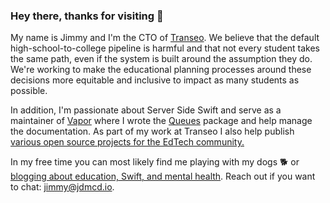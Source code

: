 ### Hey there, thanks for visiting 👋
My name is Jimmy and I'm the CTO of [Transeo](https://gotranseo.com). We believe that the default high-school-to-college pipeline is harmful and that not every student takes the same path, even if the system is built around the assumption they do. We're working to make the educational planning processes around these decisions more equitable and inclusive to impact as many students as possible. 

In addition, I'm passionate about Server Side Swift and serve as a maintainer of [Vapor](https://vapor.codes) where I wrote the [Queues](https://github.com/vapor/queues) package and help manage the documentation. As part of my work at Transeo I also help publish [various open source projects for the EdTech community.](https://github.com/gotranseo)

In my free time you can most likely find me playing with my dogs 🐕 or [blogging about education, Swift, and mental health](https://jdmcd.io). Reach out if you want to chat: [jimmy@jdmcd.io](mailto:jimmy@jdmcd.io).
